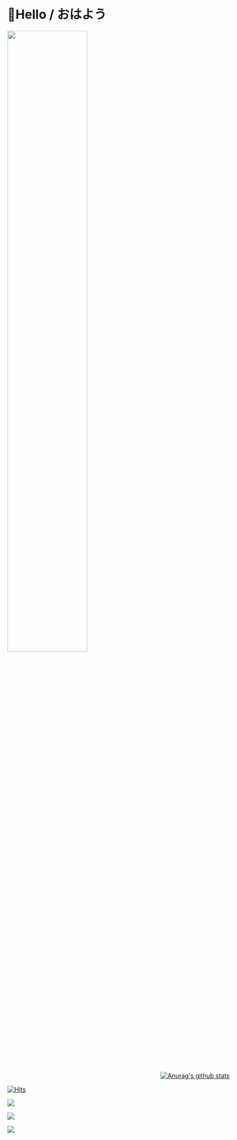 # 👋Hello / おはよう


<div align=left>

<img src = "https://img.theqoo.net/proxy/https://i.imgur.com/alYAGFW.gif" width="60%" height="60%">

</div>

<div align=right>
	
[![Anurag's github stats](https://github-readme-stats.vercel.app/api?username=RyokanMaster&show_icons=true&theme=synthwave)](https://github.com/anuraghazra/github-readme-stats)

</div>

[![Hits](https://hits.seeyoufarm.com/api/count/incr/badge.svg?url=https%3A%2F%2Fgithub.com%2FRyokanMaster&count_bg=%23989C91&title_bg=%23F7EED3&icon=nintendoswitch.svg&icon_color=%23E9456C&title=Hits&edge_flat=false)](https://hits.seeyoufarm.com)



  </div>
<div>

![](https://img.theqoo.net/proxy/https://i.imgur.com/oVANAVk.gif)



![](https://img.theqoo.net/proxy/https://i.imgur.com/QATM0OT.gif)

![](https://img.theqoo.net/proxy/https://i.imgur.com/ubFMOWR.gif)

</div>

	

